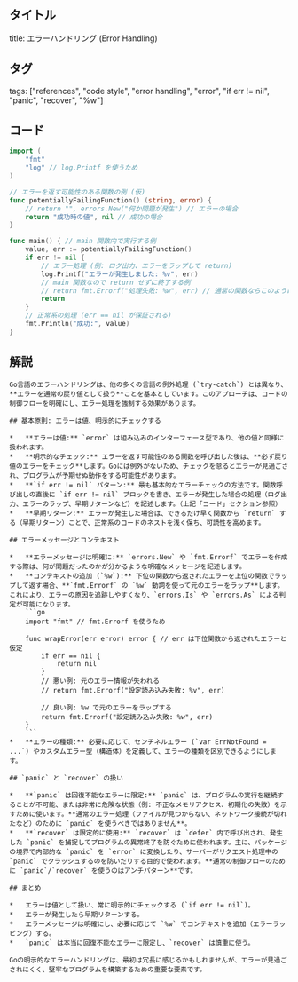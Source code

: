 ## タイトル
title: エラーハンドリング (Error Handling)

## タグ
tags: ["references", "code style", "error handling", "error", "if err != nil", "panic", "recover", "%w"]

## コード
```go
import (
	"fmt"
	"log" // log.Printf を使うため
)

// エラーを返す可能性のある関数の例 (仮)
func potentiallyFailingFunction() (string, error) {
	// return "", errors.New("何か問題が発生") // エラーの場合
	return "成功時の値", nil // 成功の場合
}

func main() { // main 関数内で実行する例
	value, err := potentiallyFailingFunction()
	if err != nil {
		// エラー処理 (例: ログ出力、エラーをラップして return)
		log.Printf("エラーが発生しました: %v", err)
		// main 関数なので return せずに終了する例
		// return fmt.Errorf("処理失敗: %w", err) // 通常の関数ならこのようにラップして返す
		return
	}
	// 正常系の処理 (err == nil が保証される)
	fmt.Println("成功:", value)
}

```

## 解説
```text
Go言語のエラーハンドリングは、他の多くの言語の例外処理 (`try-catch`) とは異なり、**エラーを通常の戻り値として扱う**ことを基本としています。このアプローチは、コードの制御フローを明確にし、エラー処理を強制する効果があります。

## 基本原則: エラーは値、明示的にチェックする

*   **エラーは値:** `error` は組み込みのインターフェース型であり、他の値と同様に扱われます。
*   **明示的なチェック:** エラーを返す可能性のある関数を呼び出した後は、**必ず戻り値のエラーをチェック**します。Goには例外がないため、チェックを怠るとエラーが見過ごされ、プログラムが予期せぬ動作をする可能性があります。
*   **`if err != nil` パターン:** 最も基本的なエラーチェックの方法です。関数呼び出しの直後に `if err != nil` ブロックを書き、エラーが発生した場合の処理（ログ出力、エラーのラップ、早期リターンなど）を記述します。（上記「コード」セクション参照）
*   **早期リターン:** エラーが発生した場合は、できるだけ早く関数から `return` する（早期リターン）ことで、正常系のコードのネストを浅く保ち、可読性を高めます。

## エラーメッセージとコンテキスト

*   **エラーメッセージは明確に:** `errors.New` や `fmt.Errorf` でエラーを作成する際は、何が問題だったのかが分かるような明確なメッセージを記述します。
*   **コンテキストの追加 (`%w`):** 下位の関数から返されたエラーを上位の関数でラップして返す場合、**`fmt.Errorf` の `%w` 動詞を使って元のエラーをラップ**します。これにより、エラーの原因を追跡しやすくなり、`errors.Is` や `errors.As` による判定が可能になります。
    ```go
    import "fmt" // fmt.Errorf を使うため

    func wrapError(err error) error { // err は下位関数から返されたエラーと仮定
        if err == nil {
            return nil
        }
        // 悪い例: 元のエラー情報が失われる
        // return fmt.Errorf("設定読み込み失敗: %v", err)

        // 良い例: %w で元のエラーをラップする
        return fmt.Errorf("設定読み込み失敗: %w", err)
    }
    ```
*   **エラーの種類:** 必要に応じて、センチネルエラー (`var ErrNotFound = ...`) やカスタムエラー型（構造体）を定義して、エラーの種類を区別できるようにします。

## `panic` と `recover` の扱い

*   **`panic` は回復不能なエラーに限定:** `panic` は、プログラムの実行を継続することが不可能、または非常に危険な状態（例: 不正なメモリアクセス、初期化の失敗）を示すために使います。**通常のエラー処理（ファイルが見つからない、ネットワーク接続が切れたなど）のために `panic` を使うべきではありません**。
*   **`recover` は限定的に使用:** `recover` は `defer` 内で呼び出され、発生した `panic` を捕捉してプログラムの異常終了を防ぐために使われます。主に、パッケージの境界で内部的な `panic` を `error` に変換したり、サーバーがリクエスト処理中の `panic` でクラッシュするのを防いだりする目的で使われます。**通常の制御フローのために `panic`/`recover` を使うのはアンチパターン**です。

## まとめ

*   エラーは値として扱い、常に明示的にチェックする (`if err != nil`)。
*   エラーが発生したら早期リターンする。
*   エラーメッセージは明確にし、必要に応じて `%w` でコンテキストを追加（エラーラッピング）する。
*   `panic` は本当に回復不能なエラーに限定し、`recover` は慎重に使う。

Goの明示的なエラーハンドリングは、最初は冗長に感じるかもしれませんが、エラーが見過ごされにくく、堅牢なプログラムを構築するための重要な要素です。